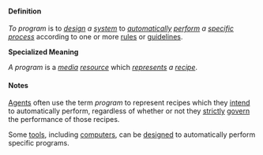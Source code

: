 #### Definition

*To program* is to *[design](https://github.com/gcassel/Modular-Organization-Terminology/blob/master/terms/design.md) a [system](https://github.com/gcassel/Modular-Organization-Terminology/blob/master/terms/system.md)* to *[automatically](https://github.com/gcassel/Modular-Organization-Terminology/blob/master/terms/automate.md) [perform](https://github.com/gcassel/Modular-Organization-Terminology/blob/master/terms/perform.md) a [specific](https://github.com/gcassel/Modular-Organization-Terminology/blob/master/terms/specific.md) [process](https://github.com/gcassel/Modular-Organization-Terminology/blob/master/terms/process.md)* according to one or more [rules](https://github.com/gcassel/Modular-Organization-Terminology/blob/master/terms/rule.md) or [guidelines](https://github.com/gcassel/Modular-Organization-Terminology/blob/master/terms/guideline.md).

**Specialized Meaning** 

*A program* is a *[media](https://github.com/gcassel/Modular-Organization-Terminology/blob/master/terms/media.md) [resource](https://github.com/gcassel/Modular-Organization-Terminology/blob/master/terms/resource.md)* which *[represents](https://github.com/gcassel/Modular-Organization-Terminology/blob/master/terms/represent.md) a [recipe](https://github.com/gcassel/Modular-Organization-Terminology/blob/master/terms/recipe.md)*. 

#### Notes

[Agents](https://github.com/gcassel/Modular-Organization-Terminology/blob/master/terms/agent.md) often use the term *program* to represent recipes which they [intend](https://github.com/gcassel/Modular-Organization-Terminology/blob/master/terms/intend.md) to automatically perform, regardless of whether or not they [strictly](https://github.com/gcassel/Modular-Organization-Terminology/blob/master/terms/strict.md) [govern](https://github.com/gcassel/Modular-Organization-Terminology/blob/master/terms/govern.md) the performance of those recipes.

Some [tools](https://github.com/gcassel/Modular-Organization-Terminology/blob/master/terms/tool.md), including [computers](https://github.com/gcassel/Modular-Organization-Terminology/blob/master/terms/computer.md), can be [designed](https://github.com/gcassel/Modular-Organization-Terminology/blob/master/terms/design.md) to automatically perform specific programs.
 
